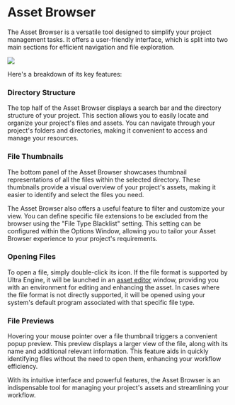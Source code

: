 # Asset Browser

The Asset Browser is a versatile tool designed to simplify your project management tasks. It offers a user-friendly interface, which is split into two main sections for efficient navigation and file exploration.

![](https://github.com/UltraEngine/Documentation/blob/master/Images/assetbrowser.png?raw=true)

Here's a breakdown of its key features:

### Directory Structure
The top half of the Asset Browser displays a search bar and the directory structure of your project. This section allows you to easily locate and organize your project's files and assets. You can navigate through your project's folders and directories, making it convenient to access and manage your resources.

### File Thumbnails
The bottom panel of the Asset Browser showcases thumbnail representations of all the files within the selected directory. These thumbnails provide a visual overview of your project's assets, making it easier to identify and select the files you need.

The Asset Browser also offers a useful feature to filter and customize your view. You can define specific file extensions to be excluded from the browser using the "File Type Blacklist" setting. This setting can be configured within the Options Window, allowing you to tailor your Asset Browser experience to your project's requirements.

### Opening Files
To open a file, simply double-click its icon. If the file format is supported by Ultra Engine, it will be launched in an [asset editor](asseteditor.md) window, providing you with an environment for editing and enhancing the asset. In cases where the file format is not directly supported, it will be opened using your system's default program associated with that specific file type.

### File Previews
Hovering your mouse pointer over a file thumbnail triggers a convenient popup preview. This preview displays a larger view of the file, along with its name and additional relevant information. This feature aids in quickly identifying files without the need to open them, enhancing your workflow efficiency.

With its intuitive interface and powerful features, the Asset Browser is an indispensable tool for managing your project's assets and streamlining your workflow.
